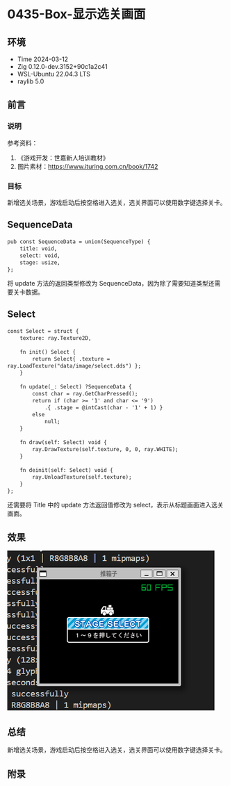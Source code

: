 # 0435-Box-显示选关画面

## 环境

- Time 2024-03-12
- Zig 0.12.0-dev.3152+90c1a2c41
- WSL-Ubuntu 22.04.3 LTS
- raylib 5.0

## 前言

### 说明

参考资料：

1. 《游戏开发：世嘉新人培训教材》
2. 图片素材：<https://www.ituring.com.cn/book/1742>

### 目标

新增选关场景，游戏启动后按空格进入选关，选关界面可以使用数字键选择关卡。

## SequenceData

```zig
pub const SequenceData = union(SequenceType) {
    title: void,
    select: void,
    stage: usize,
};
```

将 update 方法的返回类型修改为 SequenceData，因为除了需要知道类型还需要关卡数据。

## Select

```zig
const Select = struct {
    texture: ray.Texture2D,

    fn init() Select {
        return Select{ .texture = ray.LoadTexture("data/image/select.dds") };
    }

    fn update(_: Select) ?SequenceData {
        const char = ray.GetCharPressed();
        return if (char >= '1' and char <= '9')
            .{ .stage = @intCast(char - '1' + 1) }
        else
            null;
    }

    fn draw(self: Select) void {
        ray.DrawTexture(self.texture, 0, 0, ray.WHITE);
    }

    fn deinit(self: Select) void {
        ray.UnloadTexture(self.texture);
    }
};
```

还需要将 Title 中的 update 方法返回值修改为 select，表示从标题画面进入选关画面。

## 效果

![box10][1]

## 总结

新增选关场景，游戏启动后按空格进入选关，选关界面可以使用数字键选择关卡。

[1]: images/box10.png

## 附录
